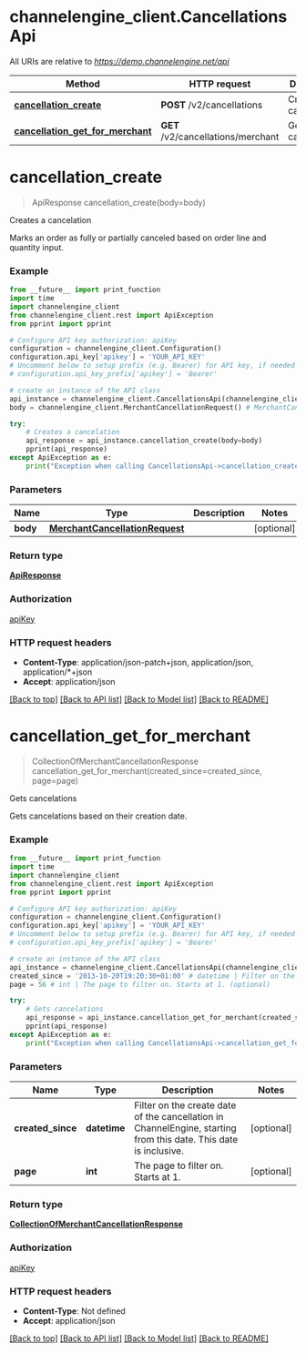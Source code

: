 # channelengine_client.CancellationsApi

All URIs are relative to *https://demo.channelengine.net/api*

Method | HTTP request | Description
------------- | ------------- | -------------
[**cancellation_create**](CancellationsApi.md#cancellation_create) | **POST** /v2/cancellations | Creates a cancelation
[**cancellation_get_for_merchant**](CancellationsApi.md#cancellation_get_for_merchant) | **GET** /v2/cancellations/merchant | Gets cancelations

# **cancellation_create**
> ApiResponse cancellation_create(body=body)

Creates a cancelation

Marks an order as fully or partially canceled based on order line and quantity input.

### Example
```python
from __future__ import print_function
import time
import channelengine_client
from channelengine_client.rest import ApiException
from pprint import pprint

# Configure API key authorization: apiKey
configuration = channelengine_client.Configuration()
configuration.api_key['apikey'] = 'YOUR_API_KEY'
# Uncomment below to setup prefix (e.g. Bearer) for API key, if needed
# configuration.api_key_prefix['apikey'] = 'Bearer'

# create an instance of the API class
api_instance = channelengine_client.CancellationsApi(channelengine_client.ApiClient(configuration))
body = channelengine_client.MerchantCancellationRequest() # MerchantCancellationRequest |  (optional)

try:
    # Creates a cancelation
    api_response = api_instance.cancellation_create(body=body)
    pprint(api_response)
except ApiException as e:
    print("Exception when calling CancellationsApi->cancellation_create: %s\n" % e)
```

### Parameters

Name | Type | Description  | Notes
------------- | ------------- | ------------- | -------------
 **body** | [**MerchantCancellationRequest**](MerchantCancellationRequest.md)|  | [optional] 

### Return type

[**ApiResponse**](ApiResponse.md)

### Authorization

[apiKey](../README.md#apiKey)

### HTTP request headers

 - **Content-Type**: application/json-patch+json, application/json, application/*+json
 - **Accept**: application/json

[[Back to top]](#) [[Back to API list]](../README.md#documentation-for-api-endpoints) [[Back to Model list]](../README.md#documentation-for-models) [[Back to README]](../README.md)

# **cancellation_get_for_merchant**
> CollectionOfMerchantCancellationResponse cancellation_get_for_merchant(created_since=created_since, page=page)

Gets cancelations

Gets cancelations based on their creation date.

### Example
```python
from __future__ import print_function
import time
import channelengine_client
from channelengine_client.rest import ApiException
from pprint import pprint

# Configure API key authorization: apiKey
configuration = channelengine_client.Configuration()
configuration.api_key['apikey'] = 'YOUR_API_KEY'
# Uncomment below to setup prefix (e.g. Bearer) for API key, if needed
# configuration.api_key_prefix['apikey'] = 'Bearer'

# create an instance of the API class
api_instance = channelengine_client.CancellationsApi(channelengine_client.ApiClient(configuration))
created_since = '2013-10-20T19:20:30+01:00' # datetime | Filter on the create date of the cancellation in ChannelEngine, starting from this date. This date is inclusive. (optional)
page = 56 # int | The page to filter on. Starts at 1. (optional)

try:
    # Gets cancelations
    api_response = api_instance.cancellation_get_for_merchant(created_since=created_since, page=page)
    pprint(api_response)
except ApiException as e:
    print("Exception when calling CancellationsApi->cancellation_get_for_merchant: %s\n" % e)
```

### Parameters

Name | Type | Description  | Notes
------------- | ------------- | ------------- | -------------
 **created_since** | **datetime**| Filter on the create date of the cancellation in ChannelEngine, starting from this date. This date is inclusive. | [optional] 
 **page** | **int**| The page to filter on. Starts at 1. | [optional] 

### Return type

[**CollectionOfMerchantCancellationResponse**](CollectionOfMerchantCancellationResponse.md)

### Authorization

[apiKey](../README.md#apiKey)

### HTTP request headers

 - **Content-Type**: Not defined
 - **Accept**: application/json

[[Back to top]](#) [[Back to API list]](../README.md#documentation-for-api-endpoints) [[Back to Model list]](../README.md#documentation-for-models) [[Back to README]](../README.md)

